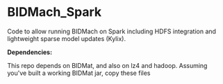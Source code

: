 # BIDMach_Spark
Code to allow running BIDMach on Spark including HDFS integration and lightweight sparse model updates (Kylix). 

**Dependencies:**

This repo depends on BIDMat, and also on lz4 and hadoop. Assuming you've built a working BIDMat jar, copy these files
